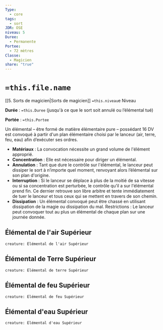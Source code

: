 ```yaml
---
Type:
  - core
tags:
  - sort
JDR: OSE
niveau: 5
Duree:
  - Permanente
Portee:
  - 72 mètres
Classe:
  - Magicien
share: "true"
---
```

# `=this.file.name`  

[[5. Sorts de magicien|Sorts de magicien]] `=this.niveau`e Niveau

**Durée** : `=this.Duree` (jusqu'à ce que le sort soit annulé ou l’élémental tué)

**Portée** : `=this.Portee`

Un élémental – être formé de matière élémentaire pure – possédant 16 DV est convoqué à partir d'un plan élémentaire choisi par le lanceur (air, terre, feu, eau) afin d’exécuter ses ordres.

- **Matériaux** : La convocation nécessite un grand volume de l'élément approprié.
- **Concentration** : Elle est nécessaire pour diriger un élémental.
- **Annulation** : Tant que dure le contrôle sur l'élémental, le lanceur peut dissiper le sort à n’importe quel moment, renvoyant alors l’élémental sur son plan d'origine.
- **Interruption** : Si le lanceur se déplace à plus de la moitié de sa vitesse ou si sa concentration est perturbée, le contrôle qu’il a sur l'élémental prend fin. Ce dernier retrouve son libre arbitre et tente immédiatement de tuer le lanceur et tous ceux qui se mettent en travers de son chemin.
- **Dissipation** : Un élémental convoqué peut être chassé en utilisant dissipation de la magie ou dissipation du mal.
Restrictions : Le lanceur peut convoquer tout au plus un élémental de chaque plan sur une journée donnée.

## Élémental de l'air Supérieur

```statblock
creature: Élémental de l'air Supérieur
```


## Élémental de Terre Supérieur

```statblock
creature: Élémental de terre Supérieur
```


## Élémental de feu Supérieur

```statblock
creature: Élémental de feu Supérieur
```

## Élémental d'eau Supérieur

```statblock
creature: Élémental d'eau Supérieur
```
